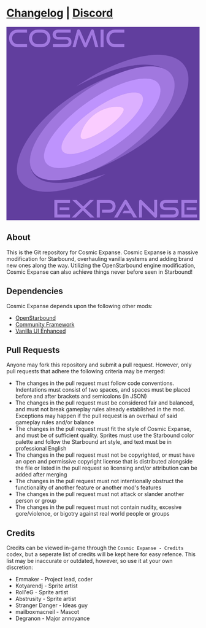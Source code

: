 # [Changelog](CHANGELOG.md) | [Discord](https://discord.gg/jQJqkg3VCK)

![logo](.art/logo/logo.png)

## About

This is the Git repository for Cosmic Expanse. Cosmic Expanse is a massive modification for Starbound, overhauling vanilla systems and adding brand new ones along the way. Utilizing the OpenStarbound engine modification, Cosmic Expanse can also achieve things never before seen in Starbound!

## Dependencies

Cosmic Expanse depends upon the following other mods:
- [OpenStarbound](https://github.com/OpenStarbound/OpenStarbound)
- [Community Framework](https://steamcommunity.com/sharedfiles/filedetails/?id=2968438274)
- [Vanilla UI Enhanced](https://steamcommunity.com/sharedfiles/filedetails/?id=3167787027)

## Pull Requests

Anyone may fork this repository and submit a pull request. However, only pull requests that adhere the following criteria may be merged:
- The changes in the pull request must follow code conventions. Indentations must consist of two spaces, and spaces must be placed before and after brackets and semicolons (in JSON)
- The changes in the pull request must be considered fair and balanced, and must not break gameplay rules already established in the mod. Exceptions may happen if the pull request is an overhaul of said gameplay rules and/or balance
- The changes in the pull request must fit the style of Cosmic Expanse, and must be of sufficient quality. Sprites must use the Starbound color palette and follow the Starbound art style, and text must be in professional English
- The changes in the pull request must not be copyrighted, or must have an open and permissive copyright license that is distributed alongside the file or listed in the pull request so licensing and/or attribution can be added after merging
- The changes in the pull request must not intentionally obstruct the functionality of another feature or another mod's features
- The changes in the pull request must not attack or slander another person or group
- The changes in the pull request must not contain nudity, excesive gore/violence, or bigotry against real world people or groups

## Credits

Credits can be viewed in-game through the ``Cosmic Expanse - Credits`` codex, but a seperate list of credits will be kept here for easy refence. This list may be inaccurate or outdated, however, so use it at your own discretion:
- Emmaker - Project lead, coder
- Kotyarendj - Sprite artist
- Roll'eG - Sprite artist
- Abstrusity - Sprite artist
- Stranger Danger - Ideas guy
- mailboxmacneil - Mascot
- Degranon - Major annoyance
